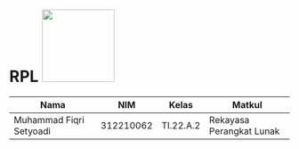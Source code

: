 # RPL <img src=https://2.bp.blogspot.com/-t3lNJSXZnQE/W6Ha6iEoEhI/AAAAAAAAAl8/MXbaajKgRpgGQx9fJqh6pnIrPYcs3haiwCLcBGAs/s640/rpl.png width="130px">
|**Nama**|**NIM**|**Kelas**|**Matkul**|
|----|---|-----|------|
|Muhammad Fiqri Setyoadi|312210062|TI.22.A.2|Rekayasa Perangkat Lunak|

